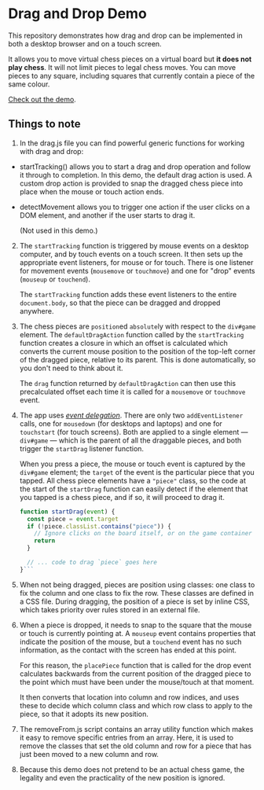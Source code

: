# Drag and Drop Demo

This repository demonstrates how drag and drop can be implemented in both a desktop browser and on a touch screen.

It allows you to move virtual chess pieces on a virtual board but **it does not play chess**. It will not limit pieces to legal chess moves. You can move pieces to any square, including squares that currently contain a piece of the same colour.

[Check out the demo](https://dciforks.github.io/drag-and-drop/).

## Things to note

1. In the drag.js file you can find powerful generic functions for working with drag and drop:

  * startTracking() allows you to start a drag and drop operation and follow it through to completion. In this demo, the default drag action is used. A custom drop action is provided to snap the dragged chess piece into place when the mouse or touch action ends.

  * detectMovement allows you to trigger one action if the user clicks on a DOM element, and another if the user starts to drag it.

    (Not used in this demo.)

2. The `startTracking` function is triggered by mouse events on a desktop computer, and by touch events on a touch screen. It then sets up the appropriate event listeners, for mouse or for touch. There is one listener for movement events (`mousemove` or `touchmove`) and one for "drop" events (`mouseup` or `touchend`).

    The `startTracking` function adds these event listeners to the entire `document.body`, so that the piece can be dragged and dropped anywhere.

3. The chess pieces are `position`ed `absolute`ly with respect to the `div#game` element. The `defaultDragAction` function called by the `startTracking` function creates a closure in which an offset is calculated which converts the current mouse position to the position of the top-left corner of the dragged piece, relative to its parent. This is done automatically, so you don't need to think about it.

    The `drag` function returned by `defaultDragAction` can then use this precalculated offset each time it is called for a `mousemove` or `touchmove` event.

4. The app uses [_event delegation_](https://www.geeksforgeeks.org/event-delegation-in-javascript/). There are only two `addEventListener` calls, one for `mousedown` (for desktops and laptops) and one for `touchstart` (for touch screens). Both are applied to a single element — `div#game` — which is the parent of all the draggable pieces, and both trigger the `startDrag` listener function.

    When you press a piece, the mouse or touch event is captured by the `div#game` element; the `target` of the event is the particular piece that you tapped. All chess piece elements have a `"piece"` class, so the code at the start of the `startDrag` function can easily detect if the element that you tapped is a chess piece, and if so, it will proceed to drag it.

    ```javascript
    function startDrag(event) {
      const piece = event.target
      if (!piece.classList.contains("piece")) {
        // Ignore clicks on the board itself, or on the game container div
        return
      }

      // ... code to drag `piece` goes here
    }```

5. When not being dragged, pieces are position using classes: one class to fix the column and one class to fix the row. These classes are defined in a CSS file. During dragging, the position of a piece is set by inline CSS, which takes priority over rules stored in an external file.

6. When a piece is dropped, it needs to snap to the square that the mouse or touch is currently pointing at. A `mouseup` event contains properties that indicate the position of the mouse, but a `touchend` event has no such information, as the contact with the screen has ended at this point.

    For this reason, the `placePiece` function that is called for the drop event calculates backwards from the current position of the dragged piece to the point which must have been under the mouse/touch at that moment.

    It then converts that location into column and row indices, and uses these to decide which column class and which row class to apply to the piece, so that it adopts its new position.

7. The removeFrom.js script contains an array utility function which makes it easy to remove specific entries from an array. Here, it is used to remove the classes that set the old column and row for a piece that has just been moved to a new column and row.

8. Because this demo does not pretend to be an actual chess game, the legality and even the practicality of the new position is ignored.
